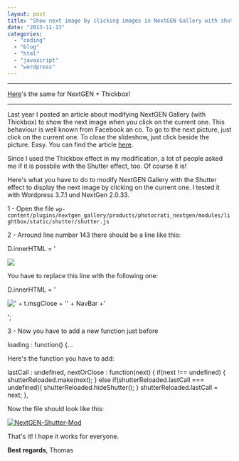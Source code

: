 ```yaml
---
layout: post
title: "Show next image by clicking images in NextGEN Gallery with shutter effect"
date: "2013-11-13"
categories: 
  - "coding"
  - "blog"
  - "html"
  - "javascript"
  - "wordpress"
---
```


* * *

[Here](http://tuhrig.de/show-next-image-by-clicking-image-in-nextgen-gallery/)'s the same for NextGEN + Thickbox!

* * *

Last year I posted an article about modifying NextGEN Gallery (with Thickbox) to show the next image when you click on the current one. This behaviour is well known from Facebook an co. To go to the next picture, just click on the current one. To close the slideshow, just click beside the picture. Easy. You can find the article [here](http://tuhrig.de/show-next-image-by-clicking-image-in-nextgen-gallery/).

Since I used the Thickbox effect in my modification, a lot of people asked me if it is possbile with the Shutter effect, too. Of course it is!

Here's what you have to do to modify NextGEN Gallery with the Shutter effect to display the next image by clicking on the current one. I tested it with Wordpress 3.7.1 und NextGen 2.0.33.

1 - Open the file `wp-content/plugins/nextgen_gallery/products/photocrati_nextgen/modules/lightbox/static/shutter/shutter.js`

2 - Arround line number 143 there should be a line like this:

D.innerHTML = '

![]('+shutterLinks[ln].link+')

You have to replace this line with the following one:

D.innerHTML = '

![]('+shutterLinks[ln].link+' "' + t.msgClose + '")' + NavBar +'

';

3 - Now you have to add a new function just before 

loading : function() {...

Here's the function you have to add:

lastCall : undefined,
nextOrClose : function(next) {
    if(next !== undefined) {
        shutterReloaded.make(next);
    }
    else if(shutterReloaded.lastCall === undefined){
        shutterReloaded.hideShutter();
    }
    shutterReloaded.lastCall = next;
},

Now the file should look like this:

[![NextGEN-Shutter-Mod](images/2013-11-13-10_49_33-wordpress-Microsoft-WebMatrix-1024x514.png)](http://tuhrig.de/wp-content/uploads/2013/11/2013-11-13-10_49_33-wordpress-Microsoft-WebMatrix.png)

That's it! I hope it works for everyone.

**Best regards**,
Thomas
